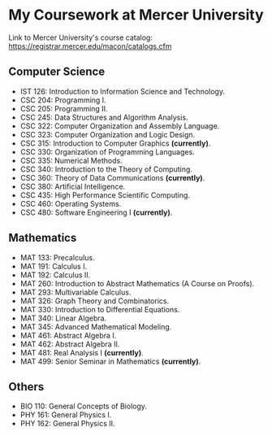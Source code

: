 # My Coursework at Mercer University
Link to Mercer University's course catalog: https://registrar.mercer.edu/macon/catalogs.cfm

## Computer Science
* IST 126: Introduction to Information Science and Technology.
* CSC 204: Programming I.
* CSC 205: Programming II.
* CSC 245: Data Structures and Algorithm Analysis.
* CSC 322: Computer Organization and Assembly Language.
* CSC 323: Computer Organization and Logic Design.
* CSC 315: Introduction to Computer Graphics **(currently)**.
* CSC 330: Organization of Programming Languages.
* CSC 335: Numerical Methods.
* CSC 340: Introduction to the Theory of Computing.
* CSC 360: Theory of Data Communications **(currently)**.
* CSC 380: Artificial Intelligence.
* CSC 435: High Performance Scientific Computing.
* CSC 460: Operating Systems.
* CSC 480: Software Engineering I **(currently)**.

## Mathematics
* MAT 133: Precalculus.
* MAT 191: Calculus I.
* MAT 192: Calculus II.
* MAT 260: Introduction to Abstract Mathematics (A Course on Proofs).
* MAT 293: Multivariable Calculus.
* MAT 326: Graph Theory and Combinatorics.
* MAT 330: Introduction to Differential Equations.
* MAT 340: Linear Algebra.
* MAT 345: Advanced Mathematical Modeling.
* MAT 461: Abstract Algebra I.
* MAT 462: Abstract Algebra II.
* MAT 481: Real Analysis I **(currently)**.
* MAT 499: Senior Seminar in Mathematics **(currently)**.

## Others
* BIO 110: General Concepts of Biology.
* PHY 161: General Physics I.
* PHY 162: General Physics II.

